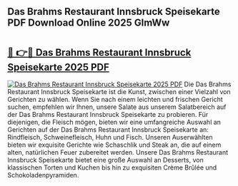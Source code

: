 ## Das Brahms Restaurant Innsbruck Speisekarte PDF Download Online 2025 GlmWw

# <h2><a href="http://gc7mf0.nevu.top/?p=Das+Brahms+Restaurant+Innsbruck+Speisekarte">🔗 👉🔴 Das Brahms Restaurant Innsbruck Speisekarte 2025 PDF</a></h2>

[![Das Brahms Restaurant Innsbruck Speisekarte 2025 PDF](https://i.imgur.com/dBaPXMq.png)](http://gc7mf0.nevu.top/?p=Das+Brahms+Restaurant+Innsbruck+Speisekarte)
Die Das Brahms Restaurant Innsbruck Speisekarte ist die Kunst, zwischen einer Vielzahl von Gerichten zu wählen. Wenn Sie nach einem leichten und frischen Gericht suchen, empfehlen wir Ihnen, unsere Salate aus unserem Salatbereich auf der Das Brahms Restaurant Innsbruck Speisekarte zu probieren. Für diejenigen, die Fleisch mögen, bieten wir eine umfangreiche Auswahl an Gerichten auf der Das Brahms Restaurant Innsbruck Speisekarte an: Rindfleisch, Schweinefleisch, Huhn und Fisch. Unseren Auserwählten bieten wir exquisite Gerichte wie Schaschlik und Steak an, die auf einem alten, natürlichen Feuer zubereitet werden. Unsere Das Brahms Restaurant Innsbruck Speisekarte bietet eine große Auswahl an Desserts, von klassischen Torten und Kuchen bis hin zu exquisiten Crème Brûlée und Schokoladenpyramiden.
